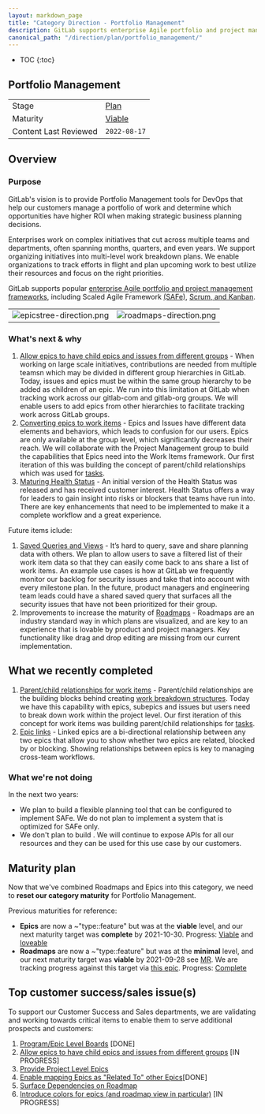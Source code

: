 ```yaml
---
layout: markdown_page
title: "Category Direction - Portfolio Management"
description: GitLab supports enterprise Agile portfolio and project management frameworks, including Scaled Agile Framework (SAFe), Scrum, and Kanban. Learn more!
canonical_path: "/direction/plan/portfolio_management/"
---
```


- TOC
{:toc}

## Portfolio Management

|                       |                               |
| -                     | -                             |
| Stage                 | [Plan](/direction/plan/)      |
| Maturity              | [Viable](/direction/maturity/) |
| Content Last Reviewed | `2022-08-17`                  |


## Overview

### Purpose

GitLab's vision is to provide Portfolio Management tools for DevOps that help our customers manage a portfolio of work and determine which opportunities have higher ROI when making strategic business planning decisions. 

Enterprises work on complex initiatives that cut across multiple teams and departments, often spanning months, quarters, and even years. We support organizing initiatives into  multi-level work breakdown plans. We enable organizations to track efforts in flight and plan upcoming work to best utilize their resources and focus on the right priorities. 

GitLab supports popular [enterprise Agile portfolio and project management frameworks](https://about.gitlab.com/solutions/agile-delivery/), including Scaled Agile Framework [(SAFe)](https://about.gitlab.com/solutions/agile-delivery/scaled-agile/), [Scrum, and Kanban](https://about.gitlab.com/solutions/agile-delivery/).


|          |          |
| ---      | ---      |
| ![epicstree-direction.png](/direction/plan/portfolio_management/epicstree-direction.png)  | ![roadmaps-direction.png](/direction/plan/portfolio_management/roadmaps-direction.png)   |


### What's next & why

1. [Allow epics to have child epics and issues from different groups](https://gitlab.com/groups/gitlab-org/-/epics/8294) -  When working on large scale initiatives, contributions are needed from multiple teamsn which may be divided in different group hierarchies in GitLab. Today, issues and epics must be within the same group hierarchy to be added as children of an epic. We run into this limitation at GitLab when tracking work across our gitlab-com and gitlab-org groups. We will enable users to add epics from other hierarchies to facilitate tracking work across GitLab groups. 
1. [Converting epics to work items](https://gitlab.com/groups/gitlab-org/-/epics/6033) - Epics and Issues have different data elements and behaviors, which leads to confusion for our users. Epics are only available at the group level, which significantly decreases their reach. We will collaborate with the Project Management group to build the capabilities that Epics need into the Work Items framework. Our first iteration of this was building the concept of parent/child relationships which was used for [tasks](https://docs.gitlab.com/ee/user/tasks.html#tasks). 
1. [Maturing Health Status](https://gitlab.com/groups/gitlab-org/-/epics/2952) - An initial version of the Health Status was released and has received customer interest. Health Status offers a way for leaders to gain insight into risks or blockers that teams have run into. There are key enhancements that need to be implemented to make it a complete workflow and a great experience. 

Future items iclude:

1. [Saved Queries and Views](https://gitlab.com/groups/gitlab-org/-/epics/5516) - It’s hard to query, save and share planning data with others. We plan to allow users to save a filtered list of their work item data so that they can easily come back to ans share a list of work items. An example use cases is how at GitLab we frequently monitor our backlog for security issues and take that into account with every milestone plan. In the future, product managers and engineering team leads could have a shared saved query that surfaces all the security issues that have not been prioritized for their group.
1. Improvements to increase the maturity of [Roadmaps](https://gitlab.com/groups/gitlab-org/-/epics/2649) - Roadmaps are an industry standard way in which plans are visualized, and are key to an experience that is lovable by product and project managers. Key functionality like drag and drop editing are missing from our current implementation. 

## What we recently completed

1. [Parent/child relationships for work items](https://docs.gitlab.com/ee/user/tasks.html) - Parent/child relationships are the building blocks behind creating [work breakdown structures](https://en.wikipedia.org/wiki/Work_breakdown_structure). Today we have this capability with epics, subepics and issues but users need to break down work within the project level. Our first iteration of this concept for work items was building parent/child relationships for [tasks](https://docs.gitlab.com/ee/user/tasks.html#tasks). 
1. [Epic links](https://docs.gitlab.com/ee/user/group/epics/linked_epics.html) - Linked epics are a bi-directional relationship between any two epics that allow you to show whether two epics are related, blocked by or blocking. Showing relationships between epics is key to managing cross-team workflows. 

### What we're not doing

In the next two years:

- We plan to build a flexible planning tool that can be configured to implement SAFe. We do not plan to implement a system that is optimized for SAFe only. 
- We don't plan to build . We will continue to expose APIs for all our resources and they can be used for this use case by our customers.

## Maturity plan

Now that we've combined Roadmaps and Epics into this category, we need to **reset our category maturity** for Portfolio Management.

Previous maturities for reference: 

-  **Epics** are now a ~"type::feature" but was at the **viable** level, and our next maturity target was **complete** by 2021-10-30. Progress: [Viable](https://gitlab.com/groups/gitlab-org/-/epics/967) and [loveable](https://gitlab.com/groups/gitlab-org/-/epics/968)
-  **Roadmaps** are now a ~"type::feature" but was at the **minimal** level, and our next maturity target was **viable** by 2021-09-28 see [MR](https://gitlab.com/gitlab-com/www-gitlab-com/-/merge_requests/80922). We are tracking progress against this target via [this epic](https://gitlab.com/groups/gitlab-org/-/epics/1998). Progress: [Complete](https://gitlab.com/groups/gitlab-org/-/epics/2002)


## Top customer success/sales issue(s)


To support our Customer Success and Sales departments, we are validating and working towards critical items to enable them to serve additional prospects and customers:

1. [Program/Epic Level Boards](https://gitlab.com/groups/gitlab-org/-/epics/2864) [DONE]
1. [Allow epics to have child epics and issues from different groups](https://gitlab.com/groups/gitlab-org/-/epics/8294) [IN PROGRESS]
1. [Provide Project Level Epics](https://gitlab.com/gitlab-org/gitlab/-/issues/31840) 
1. [Enable mapping Epics as "Related To" other Epics](https://gitlab.com/gitlab-org/gitlab/-/issues/202431)[DONE]
1. [Surface Dependencies on Roadmap](https://gitlab.com/gitlab-org/gitlab/-/issues/33587) 
1. [Introduce colors for epics (and roadmap view in particular)](https://gitlab.com/gitlab-org/gitlab/-/issues/7641) [IN PROGRESS]
